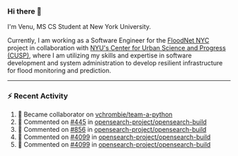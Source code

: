 ### Hi there 👋

I'm Venu, MS CS Student at New York University.

Currently, I am working as a Software Engineer for the [FloodNet NYC](https://www.floodnet.nyc/) project in collaboration with [NYU's Center for Urban Science and Progress (CUSP)](https://cusp.nyu.edu/), where I am utilizing my skills and expertise in software development and system administration to develop resilient infrastructure for flood monitoring and prediction.

---

### :zap: Recent Activity

<!--RECENT_ACTIVITY:start-->
1. 🤝 Became collaborator on [vchrombie/team-a-python](https://github.com/vchrombie/team-a-python)
2. 💬 Commented on [#445](https://github.com/opensearch-project/opensearch-build/issues/445#issuecomment-1745700944) in [opensearch-project/opensearch-build](https://github.com/opensearch-project/opensearch-build)
3. 💬 Commented on [#856](https://github.com/opensearch-project/opensearch-build/issues/856#issuecomment-1745674737) in [opensearch-project/opensearch-build](https://github.com/opensearch-project/opensearch-build)
4. 💬 Commented on [#4099](https://github.com/opensearch-project/opensearch-build/pull/4099#issuecomment-1745674160) in [opensearch-project/opensearch-build](https://github.com/opensearch-project/opensearch-build)
5. 💬 Commented on [#4099](https://github.com/opensearch-project/opensearch-build/pull/4099#issuecomment-1745673598) in [opensearch-project/opensearch-build](https://github.com/opensearch-project/opensearch-build)
<!--RECENT_ACTIVITY:end-->

<!--
**vchrombie/vchrombie** is a ✨ _special_ ✨ repository because its `README.md` (this file) appears on your GitHub profile.

Here are some ideas to get you started:

- 🔭 I’m currently working on ...
- 🌱 I’m currently learning ...
- 👯 I’m looking to collaborate on ...
- 🤔 I’m looking for help with ...
- 💬 Ask me about ...
- 📫 How to reach me: ...
- 😄 Pronouns: ...
- ⚡ Fun fact: ...
-->
